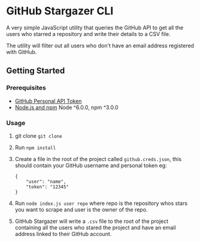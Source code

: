 # GitHub Stargazer CLI

A very simple JavaScript utility that queries the GitHub API to get all the users who starred a repository and write their details to a CSV file.

The utility will filter out all users who don't have an email address registered with GitHub.

## Getting Started

### Prerequisites

- [GitHub Personal API Token](https://github.com/blog/1509-personal-api-tokens)
- [Node.js and npm](nodejs.org) Node ^6.0.0, npm ^3.0.0

### Usage

1. git clone `git clone `

2. Run `npm install`

3. Create a file in the root of the project called `github.creds.json`, this should contain your GitHub username and personal token eg:

	```
	{
		"user": "name",
  		"token": "12345"
	}
	```
4. Run `node index.js user repo` where repo is the repository whos stars you want to scrape and user is the owner of the repo.

5. GitHub Stargazer will write a `.csv` file to the root of the project containing all the users who stared the project and have an email address linked to their GitHub account.
